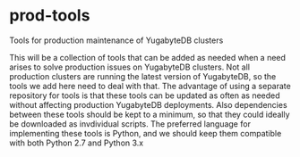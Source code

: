 # prod-tools

Tools for production maintenance of YugabyteDB clusters

This will be a collection of tools that can be added as needed when a need arises to solve production issues on YugabyteDB clusters. 
Not all production clusters are running the latest version of YugabyteDB, so the tools we add here need to deal with that.
The advantage of using a separate repository for tools is that these tools can be updated as often as needed without affecting production YugabyteDB deployments.
Also dependencies between these tools should be kept to a minimum, so that they could ideally be downloaded as invdividual scripts.
The preferred language for implementing these tools is Python, and we should keep them compatible with both Python 2.7 and Python 3.x

